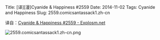 Title: [译][漫]Cyanide & Happiness #2559
Date: 2014-11-02
Tags: Cyanide and Happiness
Slug: 2559.comicsantassack1.zh-cn

译自：[Cyanide & Happiness #2559 - Explosm.net](http://explosm.net/comics/2559/)


![2559.comicsantassack1.zh-cn.png](/static/images/comics/2559.comicsantassack1.zh-cn.png)
